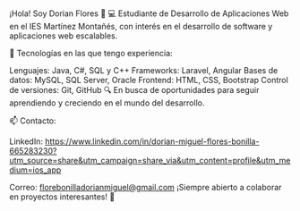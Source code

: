 ¡Hola! Soy Dorian Flores 👋
💻 Estudiante de Desarrollo de Aplicaciones Web en el IES Martínez Montañés, con interés en el desarrollo de software y aplicaciones web escalables.

🚀 Tecnologías en las que tengo experiencia:

Lenguajes: Java, C#, SQL y C++
Frameworks: Laravel, Angular
Bases de datos: MySQL, SQL Server, Oracle
Frontend: HTML, CSS, Bootstrap
Control de versiones: Git, GitHub
🔍 En busca de oportunidades para seguir aprendiendo y creciendo en el mundo del desarrollo.

📫 Contacto:

LinkedIn: https://www.linkedin.com/in/dorian-miguel-flores-bonilla-665283230?utm_source=share&utm_campaign=share_via&utm_content=profile&utm_medium=ios_app



Correo: florebonilladorianmiguel@gmail.com
¡Siempre abierto a colaborar en proyectos interesantes! 🚀
